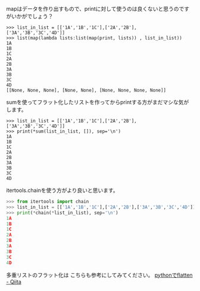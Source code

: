 mapはデータを作り出すもので、printに対して使うのは良くないと思うのですがいかがでしょう？

```py:一番下が生成されたリスト
>>> list_in_list = [['1A','1B','1C'],['2A','2B'],['3A','3B','3C','4D']]
>>> list(map(lambda lists:list(map(print, lists)) , list_in_list))
1A
1B
1C
2A
2B
3A
3B
3C
4D
[[None, None, None], [None, None], [None, None, None, None]]
```

sumを使ってフラット化したリストを作ってからprintする方がまだマシな気がします。

```py:フラット化したリストを作ってからprint
>>> list_in_list = [['1A','1B','1C'],['2A','2B'],['3A','3B','3C','4D']]
>>> print(*sum(list_in_list, []), sep='\n')
1A
1B
1C
2A
2B
3A
3B
3C
4D
```

itertools.chainを使う方がより良いと思います。

```py
>>> from itertools import chain
>>> list_in_list = [['1A','1B','1C'],['2A','2B'],['3A','3B','3C','4D']]
>>> print(*chain(*list_in_list), sep='\n')
1A
1B
1C
2A
2B
3A
3B
3C
4D
```

多重リストのフラット化は こちらも参考にしてみてください。
[pythonでflatten - Qiita](https://qiita.com/shiracamus/items/fb85943ed34d5ec09c4f)
